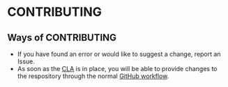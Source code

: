 # CONTRIBUTING

## Ways of CONTRIBUTING
* If you have found an error or would like to suggest a change, report an Issue.
* As soon as the [CLA](https://en.wikipedia.org/wiki/Contributor_License_Agreement) is in place, you will be able to provide changes to the respository through the normal [GitHub workflow](https://guides.github.com/activities/contributing-to-open-source/).
